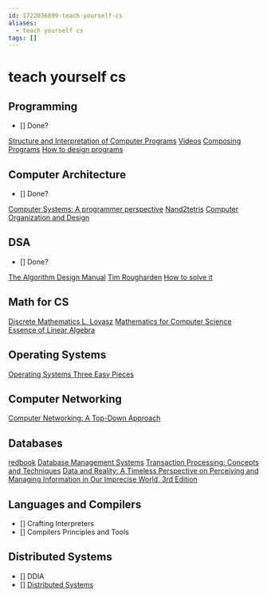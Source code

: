 ```yaml
---
id: 1722036899-teach-yourself-cs
aliases:
  - teach yourself cs
tags: []
---
```


# teach yourself cs

## Programming

- [] Done?

[Structure and Interpretation of Computer Programs](https://sarabander.github.io/sicp/html/index.xhtml) 
[Videos](https://ocw.mit.edu/courses/6-001-structure-and-interpretation-of-computer-programs-spring-2005/video_galleries/video-lectures/)
[Composing Programs](https://www.composingprograms.com/)
[How to design programs](https://htdp.org/)

## Computer Architecture

- [] Done?

[Computer Systems: A programmer perspective](http://csapp.cs.cmu.edu/3e/home.html)
[Nand2tetris](https://www.nand2tetris.org/)
[Computer Organization and Design](https://www.amazon.com/Computer-Organization-Design-Fifth-Architecture/dp/0124077269)

## DSA

- [] Done?

[The Algorithm Design Manual](https://www3.cs.stonybrook.edu/~skiena/373/videos/)
[Tim Rougharden](http://timroughgarden.org/videos.html)
[How to solve it](https://www.amazon.com/How-Solve-Mathematical-Princeton-Science/dp/069116407X/)

## Math for CS

[Discrete Mathematics L. Lovasz](https://cims.nyu.edu/~regev/teaching/discrete_math_fall_2005/dmbook.pdf)
[Mathematics for Computer Science](https://ocw.mit.edu/courses/6-042j-mathematics-for-computer-science-fall-2010/video_galleries/video-lectures/)
[Essence of Linear Algebra](https://www.youtube.com/playlist?list=PLZHQObOWTQDPD3MizzM2xVFitgF8hE_ab)

## Operating Systems

[Operating Systems Three Easy Pieces](https://pages.cs.wisc.edu/~remzi/OSTEP/)

## Computer Networking

[Computer Networking: A Top-Down Approach](https://www.amazon.com/Computer-Networking-Top-Down-Approach-7th/dp/0133594149/)

## Databases


[redbook](http://www.redbook.io/)
[Database Management Systems](https://www.amazon.com/Database-Management-Systems-Raghu-Ramakrishnan/dp/0072465638/)
[Transaction Processing: Concepts and Techniques](https://www.amazon.com/Transaction-Processing-Concepts-Techniques-Management/dp/1558601902)
[Data and Reality: A Timeless Perspective on Perceiving and Managing Information in Our Imprecise World, 3rd Edition](https://www.amazon.com/Data-Reality-Perspective-Perceiving-Information/dp/1935504215)


## Languages and Compilers

- [] Crafting Interpreters
- [] Compilers Principles and Tools

## Distributed Systems

- [] DDIA
- [] [Distributed Systems](https://www.distributed-systems.net/index.php/books/ds3/)
